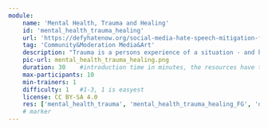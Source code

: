 ```yaml
---
module:
    name: 'Mental Health, Trauma and Healing'
    id: 'mental_health_trauma_healing'
    url: 'https://defyhatenow.org/social-media-hate-speech-mitigation-field-guide-v2-cameroon/'
    tag: 'Community&Moderation Media&Art'
    description: "Trauma is a persons experience of a situation - and how they think and feel about it afterwards. This modul gives information about trauma, mental health and healing in the context of social media."
    pic-url: mental_health_trauma_healing.png
    duration: 30    #introduction time in minutes, the resources have their own time blocks
    max-participants: 10
    min-trainers: 1
    difficulty: 1   #1-3, 1 is easyest
    license: CC BY-SA 4.0
    res: ['mental_health_trauma', 'mental_health_trauma_healing_FG', 'defyhatenow_facilitator_notes']
    # marker
---  
```

